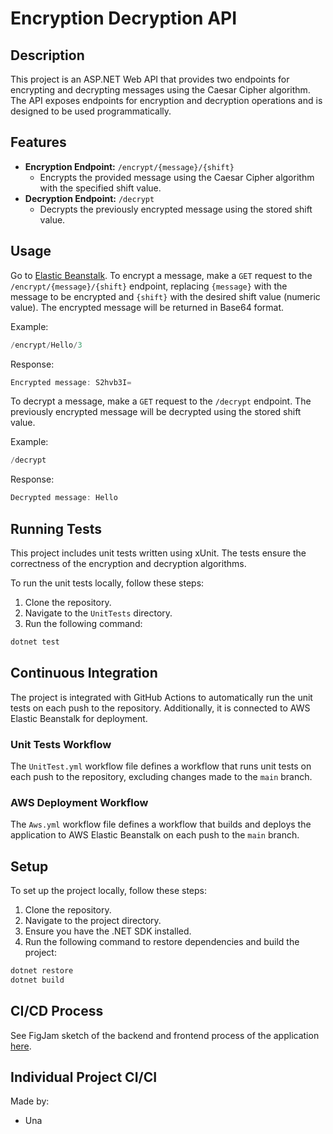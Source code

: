 # Encryption Decryption API

## Description

This project is an ASP.NET Web API that provides two endpoints for encrypting and decrypting messages using the Caesar Cipher algorithm. The API exposes endpoints for encryption and decryption operations and is designed to be used programmatically.

## Features

- **Encryption Endpoint:** `/encrypt/{message}/{shift}`
  - Encrypts the provided message using the Caesar Cipher algorithm with the specified shift value.
- **Decryption Endpoint:** `/decrypt`
  - Decrypts the previously encrypted message using the stored shift value.

## Usage

Go to [Elastic Beanstalk](http://encryptdecryptapi-env.eba-46hzntxn.eu-north-1.elasticbeanstalk.com). To encrypt a message, make a `GET` request to the `/encrypt/{message}/{shift}` endpoint, replacing `{message}` with the message to be encrypted and `{shift}` with the desired shift value (numeric value). The encrypted message will be returned in Base64 format.

Example:
```cs
/encrypt/Hello/3
```
Response:
```cs
Encrypted message: S2hvb3I=
```


To decrypt a message, make a `GET` request to the `/decrypt` endpoint. The previously encrypted message will be decrypted using the stored shift value.

Example:
```cs
/decrypt
```
Response:
```cs
Decrypted message: Hello
```

## Running Tests

This project includes unit tests written using xUnit. The tests ensure the correctness of the encryption and decryption algorithms.

To run the unit tests locally, follow these steps:
1. Clone the repository.
2. Navigate to the `UnitTests` directory.
3. Run the following command:
```cs
dotnet test
```

## Continuous Integration

The project is integrated with GitHub Actions to automatically run the unit tests on each push to the repository. Additionally, it is connected to AWS Elastic Beanstalk for deployment.

### Unit Tests Workflow

The `UnitTest.yml` workflow file defines a workflow that runs unit tests on each push to the repository, excluding changes made to the `main` branch.

### AWS Deployment Workflow

The `Aws.yml` workflow file defines a workflow that builds and deploys the application to AWS Elastic Beanstalk on each push to the `main` branch.

## Setup

To set up the project locally, follow these steps:
1. Clone the repository.
2. Navigate to the project directory.
3. Ensure you have the .NET SDK installed.
4. Run the following command to restore dependencies and build the project:
```cs
dotnet restore
dotnet build
```

## CI/CD Process

See FigJam sketch of the backend and frontend process of the application [here](https://www.figma.com/file/ppNXI9vhOHJKsCHsWZI4zG/CI%2FCD-Individuell-examination?type=whiteboard&node-id=0%3A1&t=e3v6MMYWw2Xap5ja-1).

## Individual Project CI/CI

Made by:
- Una

